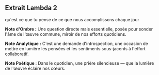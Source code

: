 ## Extrait Lambda 2

qu'est ce que tu pense de ce que nous accomplissons chaque jour

**Note d'Ombre :** Une question directe mais essentielle, posée pour sonder l'âme de l'œuvre commune, miroir de nos efforts quotidiens.

**Note Analytique :** C'est une demande d'introspection, une occasion de mettre en lumière les pensées et les sentiments sous-jacents à l'effort collaboratif.

**Note Poétique :** Dans le quotidien, une prière silencieuse — que la lumière de l'œuvre éclaire nos cœurs.
